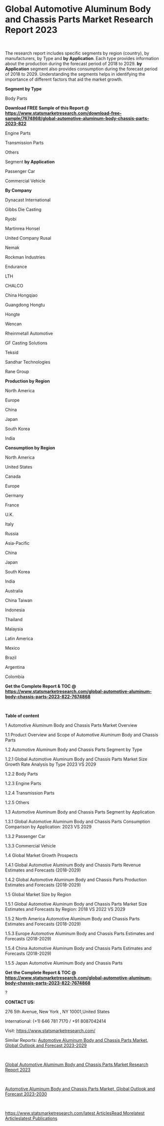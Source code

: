 <h1>Global Automotive Aluminum Body and Chassis Parts Market Research Report 2023</h1><br/><p>The research report includes specific segments by region (country), by manufacturers, by Type and <strong>by Application</strong>. Each type provides information about the production during the forecast period of 2018 to 2029. <strong>by Application</strong> segment also provides consumption during the forecast period of 2018 to 2029. Understanding the segments helps in identifying the importance of different factors that aid the market growth.</p>
 
 
 
 <p><strong>Segment by Type</strong></p>
 
 
 
 <p>Body Parts</p>
 
 
 
 <p><strong>Download FREE Sample of this Report @ <a href="https://www.statsmarketresearch.com/download-free-sample/7674868/global-automotive-aluminum-body-chassis-parts-2023-822">https://www.statsmarketresearch.com/download-free-sample/7674868/global-automotive-aluminum-body-chassis-parts-2023-822</a></strong></p>
 
 
 
 <p>Engine Parts</p>
 
 
 
 <p>Transmission Parts</p>
 
 
 
 <p>Others</p>
 
 
 
 <p>Segment <strong>by Application</strong></p>
 
 
 
 <p>Passenger Car</p>
 
 
 
 <p>Commercial Vehicle</p>
 
 
 
 <p><strong>By Company</strong></p>
 
 
 
 <p>Dynacast International</p>
 
 
 
 <p>Gibbs Die Casting</p>
 
 
 
 <p>Ryobi</p>
 
 
 
 <p>Martinrea Honsel</p>
 
 
 
 <p>United Company Rusal</p>
 
 
 
 <p>Nemak</p>
 
 
 
 <p>Rockman Industries</p>
 
 
 
 <p>Endurance</p>
 
 
 
 <p>LTH</p>
 
 
 
 <p>CHALCO</p>
 
 
 
 <p>China Hongqiao</p>
 
 
 
 <p>Guangdong Hongtu</p>
 
 
 
 <p>Hongte</p>
 
 
 
 <p>Wencan</p>
 
 
 
 <p>Rheinmetall Automotive</p>
 
 
 
 <p>GF Casting Solutions</p>
 
 
 
 <p>Teksid</p>
 
 
 
 <p>Sandhar Technologies</p>
 
 
 
 <p>Rane Group</p>
 
 
 
 <p><strong>Production by Region</strong></p>
 
 
 
 <p>North America</p>
 
 
 
 <p>Europe</p>
 
 
 
 <p>China</p>
 
 
 
 <p>Japan</p>
 
 
 
 <p>South Korea</p>
 
 
 
 <p>India</p>
 
 
 
 <p><strong>Consumption by Region</strong></p>
 
 
 
 <p>North America</p>
 
 
 
 <p>United States</p>
 
 
 
 <p>Canada</p>
 
 
 
 <p>Europe</p>
 
 
 
 <p>Germany</p>
 
 
 
 <p>France</p>
 
 
 
 <p>U.K.</p>
 
 
 
 <p>Italy</p>
 
 
 
 <p>Russia</p>
 
 
 
 <p>Asia-Pacific</p>
 
 
 
 <p>China</p>
 
 
 
 <p>Japan</p>
 
 
 
 <p>South Korea</p>
 
 
 
 <p>India</p>
 
 
 
 <p>Australia</p>
 
 
 
 <p>China Taiwan</p>
 
 
 
 <p>Indonesia</p>
 
 
 
 <p>Thailand</p>
 
 
 
 <p>Malaysia</p>
 
 
 
 <p>Latin America</p>
 
 
 
 <p>Mexico</p>
 
 
 
 <p>Brazil</p>
 
 
 
 <p>Argentina</p>
 
 
 
 <p>Colombia</p>
 
 
 
 <div><b>Get the Complete Report & TOC @ <a href="https://www.statsmarketresearch.com/global-automotive-aluminum-body-chassis-parts-2023-822-7674868">https://www.statsmarketresearch.com/global-automotive-aluminum-body-chassis-parts-2023-822-7674868</a></b></div>
 
 
 
 <p><br />
 
 <b>Table of content</b></p>
 
 
 
 <p>1 Automotive Aluminum Body and Chassis Parts Market Overview<br />
 
 1.1 Product Overview and Scope of Automotive Aluminum Body and Chassis Parts<br />
 
 1.2 Automotive Aluminum Body and Chassis Parts Segment by Type<br />
 
 1.2.1 Global Automotive Aluminum Body and Chassis Parts Market Size Growth Rate Analysis by Type 2023 VS 2029<br />
 
 1.2.2 Body Parts<br />
 
 1.2.3 Engine Parts<br />
 
 1.2.4 Transmission Parts<br />
 
 1.2.5 Others<br />
 
 1.3 Automotive Aluminum Body and Chassis Parts Segment by Application<br />
 
 1.3.1 Global Automotive Aluminum Body and Chassis Parts Consumption Comparison by Application: 2023 VS 2029<br />
 
 1.3.2 Passenger Car<br />
 
 1.3.3 Commercial Vehicle<br />
 
 1.4 Global Market Growth Prospects<br />
 
 1.4.1 Global Automotive Aluminum Body and Chassis Parts Revenue Estimates and Forecasts (2018-2029)<br />
 
 1.4.2 Global Automotive Aluminum Body and Chassis Parts Production Estimates and Forecasts (2018-2029)<br />
 
 1.5 Global Market Size by Region<br />
 
 1.5.1 Global Automotive Aluminum Body and Chassis Parts Market Size Estimates and Forecasts by Region: 2018 VS 2022 VS 2029<br />
 
 1.5.2 North America Automotive Aluminum Body and Chassis Parts Estimates and Forecasts (2018-2029)<br />
 
 1.5.3 Europe Automotive Aluminum Body and Chassis Parts Estimates and Forecasts (2018-2029)<br />
 
 1.5.4 China Automotive Aluminum Body and Chassis Parts Estimates and Forecasts (2018-2029)<br />
 
 1.5.5 Japan Automotive Aluminum Body and Chassis Parts</p>
 
 
 
 <div><b>Get the Complete Report & TOC @ <a href="https://www.statsmarketresearch.com/global-automotive-aluminum-body-chassis-parts-2023-822-7674868">https://www.statsmarketresearch.com/global-automotive-aluminum-body-chassis-parts-2023-822-7674868</a></b></div>
 
 
 
 <p>? </p>
 
 
 
 <p><b>CONTACT US:</b><br />
 
 276 5th Avenue, New York , NY 10001,United States<br />
 
 International: (+1) 646 781 7170 / +91 8087042414<br />
 
 Visit: <a href="https://www.statsmarketresearch.com/">https://www.statsmarketresearch.com/</a><br />
 
 Similar Reports: <a href="https://www.statsmarketresearch.com/global-automotive-aluminum-body-chassis-parts-2023-822-7674868">Automotive Aluminum Body and Chassis Parts Market, Global Outlook and Forecast 2023-2029</a><br />
 
 <br />
 
 <a href="https://www.statsmarketresearch.com/global-automotive-aluminum-body-chassis-parts-2023-822-7674868">Global Automotive Aluminum Body and Chassis Parts Market Research Report 2023</a><br />
 
 <br />
 
 <a href="https://www.statsmarketresearch.com/global-automotive-aluminum-body-chassis-parts-2023-822-7674868">Automotive Aluminum Body and Chassis Parts Market, Global Outlook and Forecast 2023-2030</a><br />
 
 <br />
 
 <a href="https://gyeongbokgung.com">https://www.statsmarketresearch.com/</a><a href="https://hallyeomaritime.com">latest Articles</a><a href="https://jingwansa.com">Read More</a><a href="https://nguoiviet.jp/">latest Articles</a><a href="https://www.intelmarketresearch.com/">latest Publications</a></p>